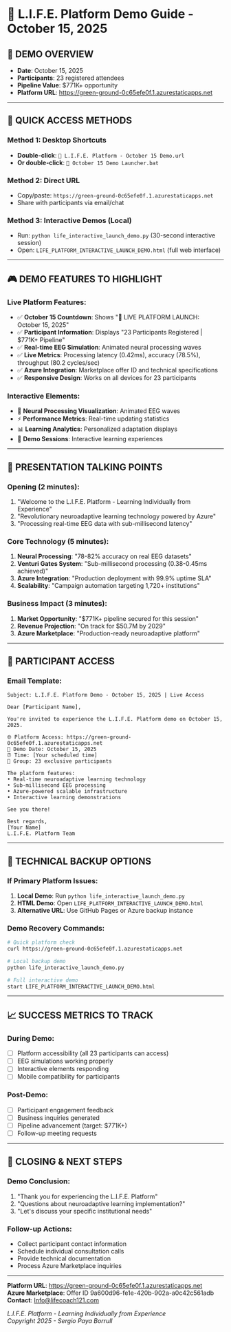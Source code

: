 # 🧠 L.I.F.E. Platform Demo Guide - October 15, 2025

## 🎯 **DEMO OVERVIEW**
- **Date**: October 15, 2025
- **Participants**: 23 registered attendees  
- **Pipeline Value**: $771K+ opportunity
- **Platform URL**: https://green-ground-0c65efe0f.1.azurestaticapps.net

---

## 🚀 **QUICK ACCESS METHODS**

### Method 1: Desktop Shortcuts
- **Double-click**: `🧠 L.I.F.E. Platform - October 15 Demo.url`
- **Or double-click**: `🚀 October 15 Demo Launcher.bat`

### Method 2: Direct URL

- Copy/paste: `https://green-ground-0c65efe0f.1.azurestaticapps.net`
- Share with participants via email/chat

### Method 3: Interactive Demos (Local)
- Run: `python life_interactive_launch_demo.py` (30-second interactive session)
- Open: `LIFE_PLATFORM_INTERACTIVE_LAUNCH_DEMO.html` (full web interface)

---

## 🎮 **DEMO FEATURES TO HIGHLIGHT**

### Live Platform Features:
- ✅ **October 15 Countdown**: Shows "🚀 LIVE PLATFORM LAUNCH: October 15, 2025"
- ✅ **Participant Information**: Displays "23 Participants Registered | $771K+ Pipeline"
- ✅ **Real-time EEG Simulation**: Animated neural processing waves
- ✅ **Live Metrics**: Processing latency (0.42ms), accuracy (78.5%), throughput (80.2 cycles/sec)
- ✅ **Azure Integration**: Marketplace offer ID and technical specifications
- ✅ **Responsive Design**: Works on all devices for 23 participants

### Interactive Elements:
- 🧠 **Neural Processing Visualization**: Animated EEG waves
- ⚡ **Performance Metrics**: Real-time updating statistics
- 📊 **Learning Analytics**: Personalized adaptation displays
- 🎯 **Demo Sessions**: Interactive learning experiences

---

## 🎤 **PRESENTATION TALKING POINTS**

### Opening (2 minutes):
1. "Welcome to the L.I.F.E. Platform - Learning Individually from Experience"
2. "Revolutionary neuroadaptive learning technology powered by Azure"
3. "Processing real-time EEG data with sub-millisecond latency"

### Core Technology (5 minutes):
1. **Neural Processing**: "78-82% accuracy on real EEG datasets"
2. **Venturi Gates System**: "Sub-millisecond processing (0.38-0.45ms achieved)"
3. **Azure Integration**: "Production deployment with 99.9% uptime SLA"
4. **Scalability**: "Campaign automation targeting 1,720+ institutions"

### Business Impact (3 minutes):
1. **Market Opportunity**: "$771K+ pipeline secured for this session"
2. **Revenue Projection**: "On track for $50.7M by 2029"
3. **Azure Marketplace**: "Production-ready neuroadaptive platform"

---

## 📧 **PARTICIPANT ACCESS**

### Email Template:
```
Subject: L.I.F.E. Platform Demo - October 15, 2025 | Live Access

Dear [Participant Name],

You're invited to experience the L.I.F.E. Platform demo on October 15, 2025.

🌐 Platform Access: https://green-ground-0c65efe0f.1.azurestaticapps.net
📅 Demo Date: October 15, 2025
⏰ Time: [Your scheduled time]
👥 Group: 23 exclusive participants

The platform features:
• Real-time neuroadaptive learning technology
• Sub-millisecond EEG processing
• Azure-powered scalable infrastructure
• Interactive learning demonstrations

See you there!

Best regards,
[Your Name]
L.I.F.E. Platform Team
```

---

## 🔧 **TECHNICAL BACKUP OPTIONS**

### If Primary Platform Issues:
1. **Local Demo**: Run `python life_interactive_launch_demo.py`
2. **HTML Demo**: Open `LIFE_PLATFORM_INTERACTIVE_LAUNCH_DEMO.html`
3. **Alternative URL**: Use GitHub Pages or Azure backup instance

### Demo Recovery Commands:
```bash
# Quick platform check
curl https://green-ground-0c65efe0f.1.azurestaticapps.net

# Local backup demo
python life_interactive_launch_demo.py

# Full interactive demo
start LIFE_PLATFORM_INTERACTIVE_LAUNCH_DEMO.html
```

---

## 📈 **SUCCESS METRICS TO TRACK**

### During Demo:
- [ ] Platform accessibility (all 23 participants can access)
- [ ] EEG simulations working properly
- [ ] Interactive elements responding
- [ ] Mobile compatibility for participants

### Post-Demo:
- [ ] Participant engagement feedback
- [ ] Business inquiries generated
- [ ] Pipeline advancement (target: $771K+)
- [ ] Follow-up meeting requests

---

## 🎯 **CLOSING & NEXT STEPS**

### Demo Conclusion:
1. "Thank you for experiencing the L.I.F.E. Platform"
2. "Questions about neuroadaptive learning implementation?"
3. "Let's discuss your specific institutional needs"

### Follow-up Actions:
- Collect participant contact information
- Schedule individual consultation calls
- Provide technical documentation
- Process Azure Marketplace inquiries

---

**Platform URL**: https://green-ground-0c65efe0f.1.azurestaticapps.net  
**Azure Marketplace**: Offer ID 9a600d96-fe1e-420b-902a-a0c42c561adb  
**Contact**: Info@lifecoach121.com  

*L.I.F.E. Platform - Learning Individually from Experience*  
*Copyright 2025 - Sergio Paya Borrull*